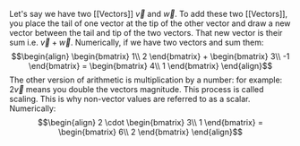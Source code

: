 Let's say we have two [[Vectors]] $\vec{v}$ and $\vec{w}$.  To add these two [[Vectors]], you place the tail of one vector at the tip of the other vector and draw a new vector between the tail and tip of the two vectors. That new vector is their sum i.e. $\vec{v} + \vec{w}$. Numerically, if we have two vectors and sum them:
$$\begin{align}
    \begin{bmatrix}
    1\\
    2
    \end{bmatrix}
    +
    \begin{bmatrix}
    3\\
    -1
    \end{bmatrix}
    =
    \begin{bmatrix}
    4\\
    1
    \end{bmatrix}
\end{align}$$
The other version of arithmetic is multiplication by a number: for example: $2\vec{v}$ means you double the vectors magnitude. This process is called scaling. This is why non-vector values are referred to as a scalar. Numerically:
$$\begin{align}
    2 \cdot
    \begin{bmatrix}
    3\\
    1
    \end{bmatrix}
    =
    \begin{bmatrix}
    6\\
    2
    \end{bmatrix}
\end{align}$$
